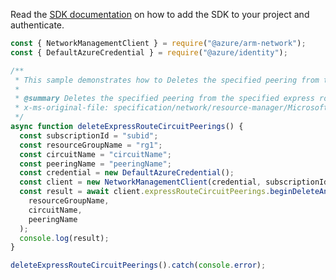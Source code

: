 Read the [SDK documentation](https://github.com/Azure/azure-sdk-for-js/blob/%40azure%2Farm-network_27.0.0/sdk/network/arm-network/README.md) on how to add the SDK to your project and authenticate.

```javascript
const { NetworkManagementClient } = require("@azure/arm-network");
const { DefaultAzureCredential } = require("@azure/identity");

/**
 * This sample demonstrates how to Deletes the specified peering from the specified express route circuit.
 *
 * @summary Deletes the specified peering from the specified express route circuit.
 * x-ms-original-file: specification/network/resource-manager/Microsoft.Network/stable/2021-05-01/examples/ExpressRouteCircuitPeeringDelete.json
 */
async function deleteExpressRouteCircuitPeerings() {
  const subscriptionId = "subid";
  const resourceGroupName = "rg1";
  const circuitName = "circuitName";
  const peeringName = "peeringName";
  const credential = new DefaultAzureCredential();
  const client = new NetworkManagementClient(credential, subscriptionId);
  const result = await client.expressRouteCircuitPeerings.beginDeleteAndWait(
    resourceGroupName,
    circuitName,
    peeringName
  );
  console.log(result);
}

deleteExpressRouteCircuitPeerings().catch(console.error);
```
